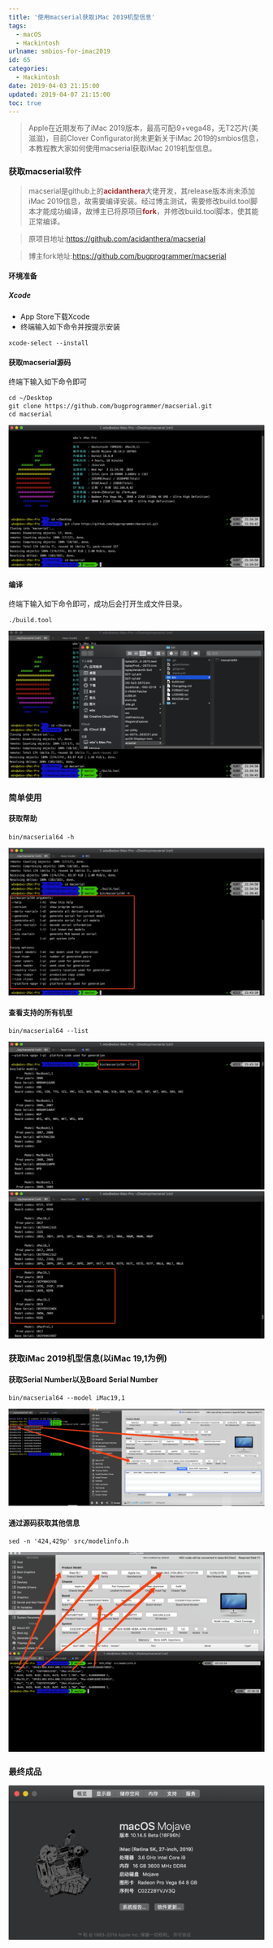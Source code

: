 ```yaml
---
title: '使用macserial获取iMac 2019机型信息'
tags:
  - macOS
  - Hackintosh
urlname: smbios-for-imac2019
id: 65
categories:
  - Hackintosh
date: 2019-04-03 21:15:00
updated: 2019-04-07 21:15:00
toc: true
---
```


> Apple在近期发布了iMac 2019版本，最高可配i9+vega48，无T2芯片(美滋滋)，目前Clover Configurator尚未更新关于iMac 2019的smbios信息，本教程教大家如何使用macserial获取iMac 2019机型信息。
<!--more-->

### 获取macserial软件
> macserial是github上的<font color=#A52A2A >**acidanthera**</font>大佬开发，其release版本尚未添加iMac 2019信息，故需要编译安装。经过博主测试，需要修改build.tool脚本才能成功编译，故博主已将原项目<font color=#A52A2A >**fork**</font>，并修改build.tool脚本，使其能正常编译。

> 原项目地址:https://github.com/acidanthera/macserial

> 博主fork地址:https://github.com/bugprogrammer/macserial

#### 环境准备
##### Xcode
* App Store下载Xcode
* 终端输入如下命令并按提示安装
```
xcode-select --install
```

#### 获取macserial源码

终端下输入如下命令即可
```
cd ~/Desktop
git clone https://github.com/bugprogrammer/macserial.git
cd macserial
```
![](/images/ce1c2f16f103e8ba764ec2c731370177bc99aab1.jpg)

#### 编译

终端下输入如下命令即可，成功后会打开生成文件目录。
```
./build.tool
```
![](/images/f2f100fad5fc616b32ea4c7a596379b3dbbcae9d.jpg)

### 简单使用
#### 获取帮助
```
bin/macserial64 -h
```
![](/images/4ee5818801c68268aa98ad5c21dd7b808124c2e7.jpg)
#### 查看支持的所有机型
```
bin/macserial64 --list
```
![](/images/2485bc9325d68c7209721bff27f35e0283549b27.jpg)
![](/images/dc354eafcda927a3095934b78989dd4128f04b1c.jpg)

### 获取iMac 2019机型信息(以iMac 19,1为例)
#### 获取Serial Number以及Board Serial Number
```
bin/macserial64 --model iMac19,1
```
![](/images/ace46b89621b91d46e0236ca9547315eaae38e7b.jpg)
#### 通过源码获取其他信息
```
sed -n '424,429p' src/modelinfo.h
```
![](/images/5c207d8538d1a6a7ee6f5000500dbf718b845aab.jpg)

### 最终成品
![](/images/ce8b62d1cf5cc748a11a21b86cd234e48e5d5aa3.png)